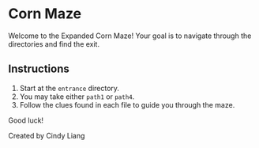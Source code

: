 # Corn Maze

Welcome to the Expanded Corn Maze! Your goal is to navigate through the directories and find the exit.

## Instructions
1. Start at the `entrance` directory.
2. You may take either `path1` or `path4`. 
3. Follow the clues found in each file to guide you through the maze.

Good luck!

Created by Cindy Liang
